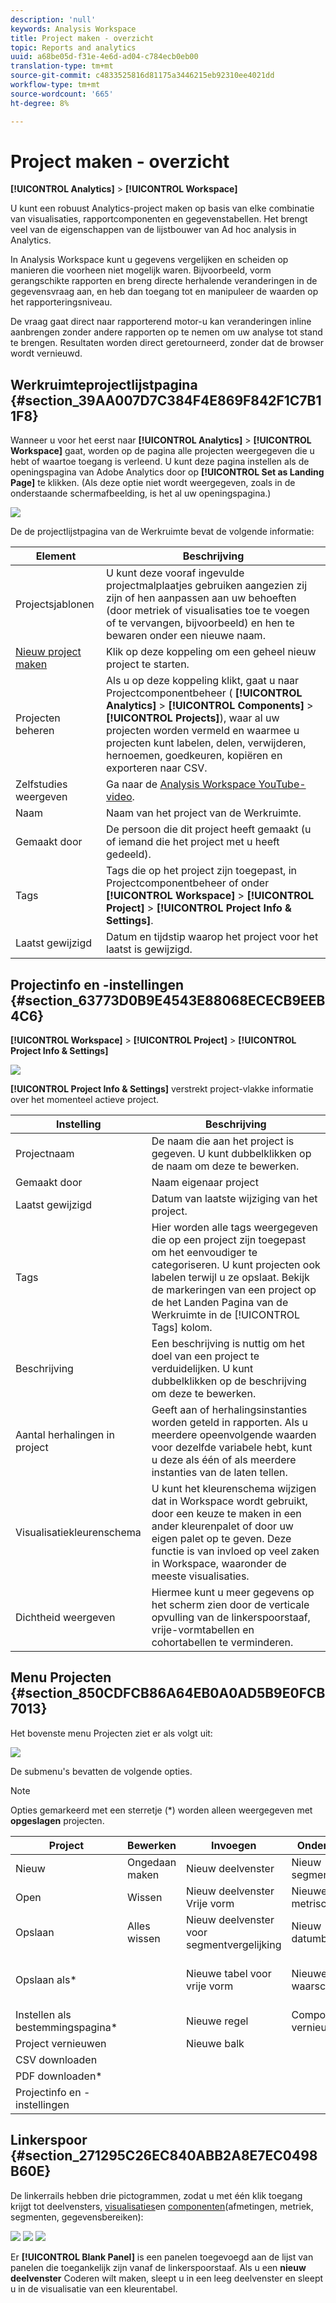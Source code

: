 ```yaml
---
description: 'null'
keywords: Analysis Workspace
title: Project maken - overzicht
topic: Reports and analytics
uuid: a68be05d-f31e-4e6d-ad04-c784ecb0eb00
translation-type: tm+mt
source-git-commit: c4833525816d81175a3446215eb92310ee4021dd
workflow-type: tm+mt
source-wordcount: '665'
ht-degree: 8%

---
```



# Project maken - overzicht

**[!UICONTROL Analytics]** > **[!UICONTROL Workspace]**

U kunt een robuust Analytics-project maken op basis van elke combinatie van visualisaties, rapportcomponenten en gegevenstabellen. Het brengt veel van de eigenschappen van de lijstbouwer van Ad hoc analysis in Analytics.

In Analysis Workspace kunt u gegevens vergelijken en scheiden op manieren die voorheen niet mogelijk waren. Bijvoorbeeld, vorm gerangschikte rapporten en breng directe herhalende veranderingen in de gegevensvraag aan, en heb dan toegang tot en manipuleer de waarden op het rapporteringsniveau.

De vraag gaat direct naar rapporterend motor-u kan veranderingen inline aanbrengen zonder andere rapporten op te nemen om uw analyse tot stand te brengen. Resultaten worden direct geretourneerd, zonder dat de browser wordt vernieuwd.

## Werkruimteprojectlijstpagina {#section_39AA007D7C384F4E869F842F1C7B11F8}

Wanneer u voor het eerst naar **[!UICONTROL Analytics]** > **[!UICONTROL Workspace]** gaat, worden op de pagina alle projecten weergegeven die u hebt of waartoe toegang is verleend. U kunt deze pagina instellen als de openingspagina van Adobe Analytics door op **[!UICONTROL Set as Landing Page]** te klikken. (Als deze optie niet wordt weergegeven, zoals in de onderstaande schermafbeelding, is het al uw openingspagina.)

![](assets/sample-project.png)

De de projectlijstpagina van de Werkruimte bevat de volgende informatie:

| Element | Beschrijving |
|---|---|
| Projectsjablonen [](/help/analyze/analysis-workspace/build-workspace-project/starter-projects.md) | U kunt deze vooraf ingevulde projectmalplaatjes gebruiken aangezien zij zijn of hen aanpassen aan uw behoeften (door metriek of visualisaties toe te voegen of te vervangen, bijvoorbeeld) en hen te bewaren onder een nieuwe naam. |
| [Nieuw project maken](/help/analyze/analysis-workspace/build-workspace-project/t-freeform-project.md) | Klik op deze koppeling om een geheel nieuw project te starten. |
| Projecten beheren | Als u op deze koppeling klikt, gaat u naar Projectcomponentbeheer ( **[!UICONTROL Analytics]** > **[!UICONTROL Components]** > **[!UICONTROL Projects]**), waar al uw projecten worden vermeld en waarmee u projecten kunt labelen, delen, verwijderen, hernoemen, goedkeuren, kopiëren en exporteren naar CSV. |
| Zelfstudies weergeven | Ga naar de [Analysis Workspace YouTube-video](https://www.youtube.com/playlist?list=PL2tCx83mn7GuNnQdYGOtlyCu0V5mEZ8sS). |
| Naam | Naam van het project van de Werkruimte. |
| Gemaakt door | De persoon die dit project heeft gemaakt (u of iemand die het project met u heeft gedeeld). |
| Tags | Tags die op het project zijn toegepast, in Projectcomponentbeheer of onder **[!UICONTROL Workspace]** > **[!UICONTROL Project]** > **[!UICONTROL Project Info & Settings]**. |
| Laatst gewijzigd | Datum en tijdstip waarop het project voor het laatst is gewijzigd. |

## Projectinfo en -instellingen {#section_63773D0B9E4543E88068ECECB9EEB4C6}

**[!UICONTROL Workspace]** > **[!UICONTROL Project]** > **[!UICONTROL Project Info & Settings]**

![](assets/projectinfo.png)

**[!UICONTROL Project Info & Settings]** verstrekt project-vlakke informatie over het momenteel actieve project.

| Instelling | Beschrijving |
|---|---|
| Projectnaam | De naam die aan het project is gegeven. U kunt dubbelklikken op de naam om deze te bewerken. |
| Gemaakt door | Naam eigenaar project |
| Laatst gewijzigd | Datum van laatste wijziging van het project. |
| Tags | Hier worden alle tags weergegeven die op een project zijn toegepast om het eenvoudiger te categoriseren. U kunt projecten ook labelen terwijl u ze opslaat. Bekijk de markeringen van een project op de het Landen Pagina van de Werkruimte in de [!UICONTROL Tags] kolom. |
| Beschrijving | Een beschrijving is nuttig om het doel van een project te verduidelijken. U kunt dubbelklikken op de beschrijving om deze te bewerken. |
| Aantal herhalingen in project | Geeft aan of herhalingsinstanties worden geteld in rapporten. Als u meerdere opeenvolgende waarden voor dezelfde variabele hebt, kunt u deze als één of als meerdere instanties van de laten tellen. |
| Visualisatiekleurenschema | U kunt het kleurenschema wijzigen dat in Workspace wordt gebruikt, door een keuze te maken in een ander kleurenpalet of door uw eigen palet op te geven. Deze functie is van invloed op veel zaken in Workspace, waaronder de meeste visualisaties. |
| Dichtheid weergeven | Hiermee kunt u meer gegevens op het scherm zien door de verticale opvulling van de linkerspoorstaaf, vrije-vormtabellen en cohortabellen te verminderen. |

## Menu Projecten {#section_850CDFCB86A64EB0A0AD5B9E0FCB7013}

Het bovenste menu Projecten ziet er als volgt uit:

![](assets/new-project-menus.png)

De submenu&#39;s bevatten de volgende opties.

>[!NOTE]
>
>Opties gemarkeerd met een sterretje (*) worden alleen weergegeven met **opgeslagen** projecten.

| Project | Bewerken | Invoegen | Onderdelen | Delen | Help |
|---|---|---|---|---|---|
| Nieuw | Ongedaan maken | Nieuw deelvenster | Nieuw segment | Project delen | Video&#39;s |
| Open | Wissen | Nieuw deelvenster Vrije vorm | Nieuwe metrisch | Projectkoppeling ophalen* | Hotkeys |
| Opslaan | Alles wissen | Nieuw deelvenster voor segmentvergelijking | Nieuw datumbereik | Bestand nu verzenden* | Help-forum |
| Opslaan als* |  | Nieuwe tabel voor vrije vorm | Nieuwe waarschuwing | Bestand verzenden volgens schema* |  |
| Instellen als bestemmingspagina* |  | Nieuwe regel | Componenten vernieuwen | Cursieve projectgegevens |  |
| Project vernieuwen |  | Nieuwe balk |  |  |  |
| CSV downloaden |  |  |  |  |  |
| PDF downloaden* |  |  |  |  |  |
| Projectinfo en -instellingen |  |  |  |  |  |

## Linkerspoor {#section_271295C26EC840ABB2A8E7EC0498B60E}

De linkerrails hebben drie pictogrammen, zodat u met één klik toegang krijgt tot deelvensters, [visualisaties](/help/analyze/analysis-workspace/visualizations/freeform-analysis-visualizations.md)en [componenten](/help/analyze/analysis-workspace/components/analysis-workspace-components.md)(afmetingen, metriek, segmenten, gegevensbereiken):

![](assets/panels.png) ![](assets/visualizations.png) ![](assets/components.png)

Er **[!UICONTROL Blank Panel]** is een panelen toegevoegd aan de lijst van panelen die toegankelijk zijn vanaf de linkerspoorstaaf. Als u een **nieuw deelvenster** Coderen wilt maken, sleept u in een leeg deelvenster en sleept u in de visualisatie van een kleurentabel.
